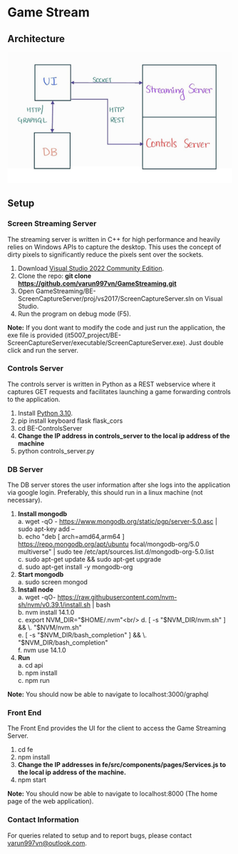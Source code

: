 # Game Stream

## Architecture
![Architecture Diagram](architecture_diagram.jpg)

## Setup
### Screen Streaming Server
The streaming server is written in C++ for high performance and heavily relies on Windows APIs to capture the desktop. This uses the concept of dirty pixels to significantly reduce the pixels sent over the sockets.

1. Download [Visual Studio 2022 Community Edition](https://visualstudio.microsoft.com/downloads/).
2. Clone the repo: **git clone https://github.com/varun997vn/GameStreaming.git** 
3. Open GameStreaming/BE-ScreenCaptureServer/proj/vs2017/ScreenCaptureServer.sln on Visual Studio.
4. Run the program on debug mode (F5).

**Note:** If you dont want to modify the code and just run the application, the exe file is provided (it5007_project/BE-ScreenCaptureServer/executable/ScreenCaptureServer.exe). Just double click and run the server.

### Controls Server
The controls server is written in Python as a REST webservice where it captures GET requests and facilitates launching a game forwarding controls to the application.

1. Install [Python 3.10](https://www.python.org/downloads/).
2. pip install keyboard flask flask_cors
3. cd BE-ControlsServer
4. **Change the IP address in controls_server to the local ip address of the machine**
5. python controls_server.py

### DB Server
The DB server stores the user information after she logs into the application via google login. Preferably, this should run in a linux machine (not necessary).

1. **Install mongodb**<br/>
    a. wget -qO - https://www.mongodb.org/static/pgp/server-5.0.asc | sudo apt-key add –<br/>
    b. echo "deb [ arch=amd64,arm64 ] https://repo.mongodb.org/apt/ubuntu focal/mongodb-org/5.0 multiverse" | sudo tee /etc/apt/sources.list.d/mongodb-org-5.0.list<br/>
    c. sudo apt-get update && sudo apt-get upgrade<br/>
    d. sudo apt-get install -y mongodb-org<br/>
2. **Start mongodb**<br/>
    a. sudo screen mongod
3. **Install node**<br/>
    a. wget -qO- https://raw.githubusercontent.com/nvm-sh/nvm/v0.39.1/install.sh | bash<br/>
    b. nvm install 14.1.0<br/>
    c. export NVM_DIR="$HOME/.nvm"<br/>
    d. [ -s "$NVM_DIR/nvm.sh" ] && \\. "\$NVM/nvm.sh"<br/>
    e. [ -s "$NVM_DIR/bash_completion" ] && \\. "\$NVM_DIR/bash_completion"<br/>
    f. nvm use 14.1.0<br/>
4. **Run**<br/>
    a. cd api<br/>
    b. npm install<br/>
    c. npm run<br/>

**Note:** You should now be able to navigate to localhost:3000/graphql

### Front End
The Front End provides the UI for the client to access the Game Streaming Server.
1. cd fe
2. npm install
3. **Change the IP addresses in fe/src/components/pages/Services.js to the local ip address of the machine.**
4. npm start

**Note:** You should now be able to navigate to localhost:8000 (The home page of the web application).

### Contact Information
For queries related to setup and to report bugs, please contact varun997vn@outlook.com.
